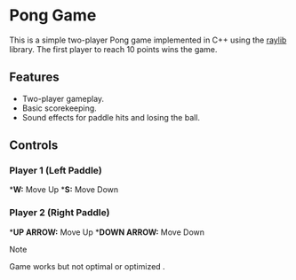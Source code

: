 # Pong Game

This is a simple two-player Pong game implemented in C++ using the [raylib](https://www.raylib.com/) library.
The first player to reach 10 points wins the game.

## Features

* Two-player gameplay.
* Basic scorekeeping.
* Sound effects for paddle hits and losing the ball.


## Controls

### Player 1 (Left Paddle)

***W:** Move Up
***S:** Move Down

### Player 2 (Right Paddle)

***UP ARROW:** Move Up
***DOWN ARROW:** Move Down


> [!NOTE]
> Game works but not optimal or optimized .
